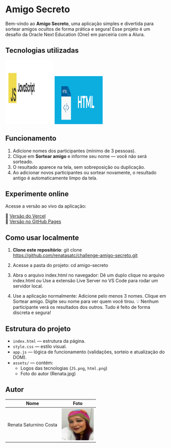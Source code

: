 # Amigo Secreto

Bem-vindo ao **Amigo Secreto**, uma aplicação simples e divertida para sortear amigos ocultos de forma prática e segura!
Esse projeto é um desafio da Oracle Next Education (One) em parceiria com a Alura.

## Tecnologias utilizadas

<img src="assets/JS.png" alt="JavaScript" width="150" height="200" /> <img src="assets/html.png" alt="HTML" width="150" height="150" /> 

## Funcionamento

1. Adicione nomes dos participantes (mínimo de 3 pessoas).
2. Clique em **Sortear amigo** e informe seu nome — você não será sorteado.
3. O resultado aparece na tela, sem sobreposição ou duplicação.
4. Ao adicionar novos participantes ou sortear novamente, o resultado antigo é automaticamente limpo da tela.

## Experimente online

Acesse a versão ao vivo da aplicação:

🔗 [Versão do Vercel](https://challenge-amigo-secreto-self.vercel.app/)  
🔗 [Versão no GitHub Pages](https://renatasatc.github.io/challenge-amigo-secreto/)

## Como usar localmente

1. **Clone este repositório**:
      git clone https://github.com/renatasatc/challenge-amigo-secreto.git

2. Acesse a pasta do projeto:
   cd amigo-secreto

3. Abra o arquivo index.html no navegador:
   Dê um duplo clique no arquivo index.html
   ou
   Use a extensão Live Server no VS Code para rodar um servidor local.

4. Use a aplicação normalmente:
   Adicione pelo menos 3 nomes.
   Clique em Sortear amigo.
   Digite seu nome para ver quem você tirou.
  💡 Nenhum participante verá os resultados dos outros. Tudo é feito de forma discreta e segura!

## Estrutura do projeto

- `index.html` — estrutura da página.
- `style.css` — estilo visual.
- `app.js` — lógica de funcionamento (validações, sorteio e atualização do DOM).
- `assets/` — contém:
  - Logos das tecnologias (`JS.png`, `html.png`)
  - Foto do autor (Renata.jpg)

## Autor

| Nome                  | Foto                     |
|-----------------------|--------------------------|
| Renata Saturnino Costa | <img src="assets/Renata.jpg" alt="Foto da Renata" width="100" height="100" /> | |
